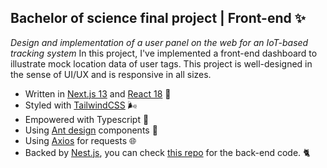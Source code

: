 ## Bachelor of science final project | Front-end ✨
*Design and implementation of a user panel on the web for an IoT-based tracking system*
In this project, I've implemented a front-end dashboard to illustrate mock location data of user tags. This project is well-designed in the sense of UI/UX and is responsive in all sizes.
- Written in [Next.js 13](https://nextjs.org/) and [React 18](https://react.dev/) 🥳
- Styled with [TailwindCSS](https://tailwindcss.com/) 🌬️
- Empowered with Typescript 🧵
- Using [Ant design](https://ant.design/components/) components 🐜
- Using [Axios](https://axios-http.com/) for requests 🌐
- Backed by [Nest.js](https://nestjs.com/), you can check [this repo](https://github.com/Nicki-Di/bsc-project-backend/) for the back-end code. 🐈
